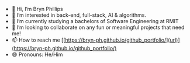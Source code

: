 - 👋 Hi, I’m Bryn Phillips
- 👀 I’m interested in back-end, full-stack, AI & algorithms.
- 🌱 I’m currently studying a bachelors of Software Engineering at RMIT
- 💞️ I’m looking to collaborate on any fun or meaningful projects that need me!
- 📫 How to reach me [[https://bryn-ph.github.io/github_portfolio/](url)](https://bryn-ph.github.io/github_portfolio/)
- 😄 Pronouns: He/Him

<!---
bryn-ph/bryn-ph is a ✨ special ✨ repository because its `README.md` (this file) appears on your GitHub profile.
You can click the Preview link to take a look at your changes.
--->
